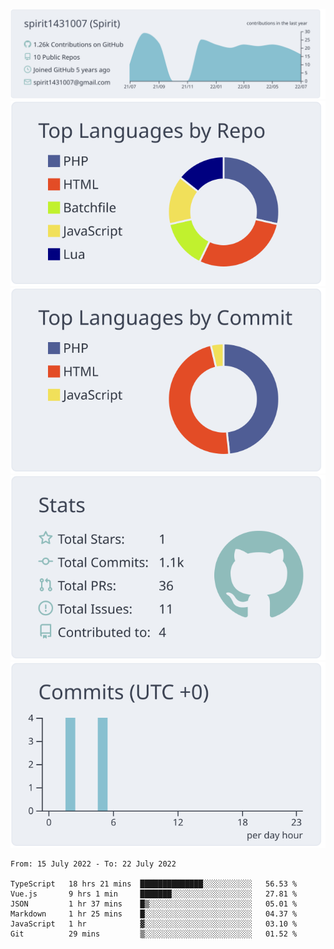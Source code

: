[![](https://raw.githubusercontent.com/spirit1431007/spirit1431007/master/profile-summary-card-output/nord_bright/0-profile-details.svg)](https://git.io/spiritx)
[![](https://raw.githubusercontent.com/spirit1431007/spirit1431007/master/profile-summary-card-output/nord_bright/1-repos-per-language.svg)](https://git.io/spiritx) [![](https://raw.githubusercontent.com/spirit1431007/spirit1431007/master/profile-summary-card-output/nord_bright/2-most-commit-language.svg)](https://git.io/spiritx)
[![](https://raw.githubusercontent.com/spirit1431007/spirit1431007/master/profile-summary-card-output/nord_bright/3-stats.svg)](https://git.io/spiritx) [![](https://raw.githubusercontent.com/spirit1431007/spirit1431007/master/profile-summary-card-output/nord_bright/4-productive-time.svg)](https://git.io/spiritx)

<!--START_SECTION:waka-->

```text
From: 15 July 2022 - To: 22 July 2022

TypeScript   18 hrs 21 mins  ██████████████░░░░░░░░░░░   56.53 %
Vue.js       9 hrs 1 min     ███████░░░░░░░░░░░░░░░░░░   27.81 %
JSON         1 hr 37 mins    █▒░░░░░░░░░░░░░░░░░░░░░░░   05.01 %
Markdown     1 hr 25 mins    █░░░░░░░░░░░░░░░░░░░░░░░░   04.37 %
JavaScript   1 hr            ▓░░░░░░░░░░░░░░░░░░░░░░░░   03.10 %
Git          29 mins         ▒░░░░░░░░░░░░░░░░░░░░░░░░   01.52 %
```

<!--END_SECTION:waka-->
